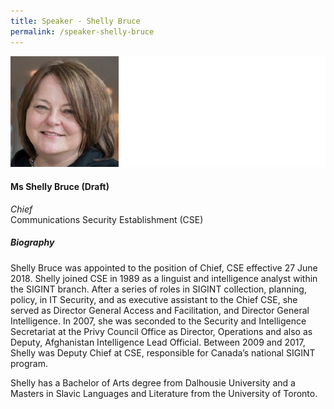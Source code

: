 ```yaml
---
title: Speaker - Shelly Bruce
permalink: /speaker-shelly-bruce
---
```


![Shelly Bruce](/images/speakers/Shelly-Bruce.jpg)

#### **Ms Shelly Bruce (Draft)**

*Chief*  
Communications Security Establishment (CSE)

##### **Biography**

Shelly Bruce was appointed to the position of Chief, CSE effective 27 June 2018. Shelly joined CSE in 1989 as a linguist and intelligence analyst within the SIGINT branch. After a series of roles in SIGINT collection, planning, policy, in IT Security, and as executive assistant to the Chief CSE, she served as Director General Access and Facilitation, and Director General Intelligence. In 2007, she was seconded to the Security and Intelligence Secretariat at the Privy Council Office as Director, Operations and also as Deputy, Afghanistan Intelligence Lead Official. Between 2009 and 2017, Shelly was Deputy Chief at CSE, responsible for Canada’s national SIGINT program.

Shelly has a Bachelor of Arts degree from Dalhousie University and a Masters in Slavic Languages and Literature from the University of Toronto.